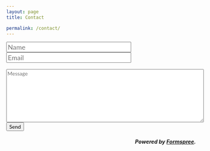 ```yaml
---
layout: page
title: Contact

permalink: /contact/
---
```




<style>
input[type='text'] { font-size: 18px; font-family: "Lato"; }
input[type='email'] { font-size: 18px; font-family: "Lato"; }
textarea[name='message'] { font-size: 14px; font-family: "Lato"; }
input[type='submit'] { font-size: 14px; font-family: "Lato"; }
</style>

<form action="//formspree.io/jtcohen6@gmail.com"
      method="POST">
    <input type="text" placeholder="Name" name="name" size="30%"><br>
    <input type="email" placeholder="Email" name="_replyto" size="30%"><br>
    <div>&nbsp;</div>
    <textarea rows="8" cols="63" name="message" placeholder="Message"></textarea><br>
    <input type="hidden" name="_subject" value="New submission!" />
    <input type="hidden" name="_next" value="/contact/thanks" />
    <input type="text" name="_gotcha" style="display:none" />
    <input type="submit" value="Send">
</form>

<h5 align="right">Powered by <a href="http://formspree.io">Formspree</a>.</h5>
